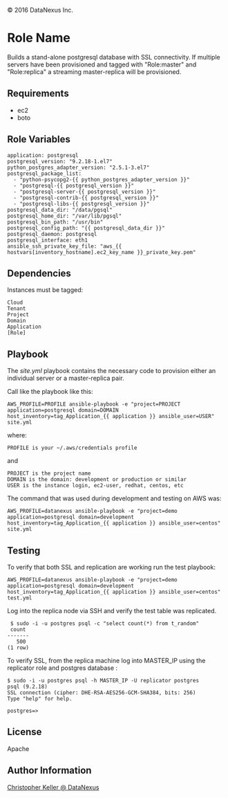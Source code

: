 &copy; 2016 DataNexus Inc.

Role Name
=========

Builds a stand-alone postgresql database with SSL connectivity. If multiple servers have been provisioned and tagged with "Role:master" and "Role:replica" 
a streaming master-replica will be provisioned.

Requirements
------------

* ec2
* boto

Role Variables
--------------

    application: postgresql
    postgresql_version: "9.2.18-1.el7"
    python_postgres_adapter_version: "2.5.1-3.el7"
    postgresql_package_list:
      - "python-psycopg2-{{ python_postgres_adapter_version }}"
      - "postgresql-{{ postgresql_version }}"
      - "postgresql-server-{{ postgresql_version }}"
      - "postgresql-contrib-{{ postgresql_version }}"
      - "postgresql-libs-{{ postgresql_version }}"
    postgresql_data_dir: "/data/pgsql"
    postgresql_home_dir: "/var/lib/pgsql"
    postgresql_bin_path: "/usr/bin"
    postgresql_config_path: "{{ postgresql_data_dir }}"
    postgresql_daemon: postgresql
    postgresql_interface: eth1
    ansible_ssh_private_key_file: "aws_{{ hostvars[inventory_hostname].ec2_key_name }}_private_key.pem"

Dependencies
------------
Instances must be tagged: 

    Cloud
    Tenant
    Project
    Domain
    Application
    [Role]

Playbook
----------------
The _site.yml_ playbook contains the necessary code to provision either an individual server or a master-replica pair.

Call like the  playbook like this:

    AWS_PROFILE=PROFILE ansible-playbook -e "project=PROJECT application=postgresql domain=DOMAIN  host_inventory=tag_Application_{{ application }} ansible_user=USER" site.yml

where:
  
    PROFILE is your ~/.aws/credentials profile

and

    PROJECT is the project name
    DOMAIN is the domain: development or production or similar
    USER is the instance login, ec2-user, redhat, centos, etc
    
The command that was used  during development and testing on AWS was:

    AWS_PROFILE=datanexus ansible-playbook -e "project=demo application=postgresql domain=development  host_inventory=tag_Application_{{ application }} ansible_user=centos" site.yml

Testing
----------------
To verify that both SSL and replication are working run the test playbook:

    AWS_PROFILE=datanexus ansible-playbook -e "project=demo application=postgresql domain=development  host_inventory=tag_Application_{{ application }} ansible_user=centos" test.yml
    
Log into the replica node via SSH and verify the test table was replicated.

     $ sudo -i -u postgres psql -c "select count(*) from t_random"
     count
    -------
       500
    (1 row)

To verify SSL, from the replica machine log into MASTER_IP using the replicator role and postgres database :

    $ sudo -i -u postgres psql -h MASTER_IP -U replicator postgres
    psql (9.2.18)
    SSL connection (cipher: DHE-RSA-AES256-GCM-SHA384, bits: 256)
    Type "help" for help.

    postgres=>

License
-------

Apache

Author Information
------------------

[Christopher Keller @ DataNexus ](mailto:ckeller@datanexus.org)